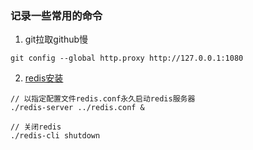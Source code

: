 ### 记录一些常用的命令

1. git拉取github慢
```Shell
git config --global http.proxy http://127.0.0.1:1080
```

2. [redis安装](https://www.cnblogs.com/swda/p/12013439.html)
```Shell
// 以指定配置文件redis.conf永久启动redis服务器
./redis-server ../redis.conf &

// 关闭redis
./redis-cli shutdown
```
